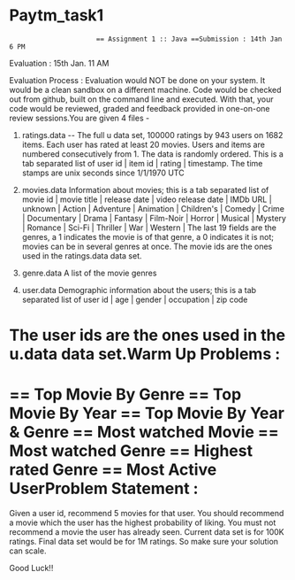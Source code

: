 # Paytm_task1
                          == Assignment 1 :: Java ==Submission : 14th Jan 6 PM
Evaluation :  15th Jan. 11 AM

Evaluation Process : Evaluation would NOT be done on your system. It would be a clean sandbox on a different machine. Code would be checked out from github, built on the command line and executed. With that, your code would be reviewed, graded and feedback provided in one-on-one review sessions.You are given 4 files - 

1) ratings.data -- The full u data set, 100000 ratings by 943 users on 1682 items.
       Each user has rated at least 20 movies. Users and items are
       numbered consecutively from 1. The data is randomly
       ordered. This is a tab separated list of 
	     user id | item id | rating | timestamp. 
       The time stamps are unix seconds since 1/1/1970 UTC
       
       
2) movies.data Information about movies; this is a tab separated
       list of
       movie id | movie title | release date | video release date |
       IMDb URL | unknown | Action | Adventure | Animation |
       Children's | Comedy | Crime | Documentary | Drama | Fantasy |
       Film-Noir | Horror | Musical | Mystery | Romance | Sci-Fi |
       Thriller | War | Western |
       The last 19 fields are the genres, a 1 indicates the movie
       is of that genre, a 0 indicates it is not; movies can be in
       several genres at once.
       The movie ids are the ones used in the ratings.data data set.
       
       
 3) genre.data A list of the movie genres
        
        
4) user.data Demographic information about the users; this is a tab
       separated list of
       user id | age | gender | occupation | zip code
       
       
       
 The user ids are the ones used in the u.data data set.Warm Up Problems : 
============
== Top Movie By Genre
== Top Movie By Year
== Top Movie By Year & Genre
== Most watched Movie
== Most watched Genre
== Highest rated Genre
== Most Active UserProblem Statement :
============ 


Given a user id, recommend 5 movies for that user. You should recommend a movie which the user has the highest probability of liking. You must not recommend a movie the user has already seen. Current data set is for 100K ratings. Final data set would be for 1M ratings. So make sure your solution can scale.


 Good Luck!!

